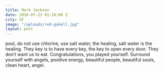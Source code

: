 ```yaml
---
title: Mark Jackson
date: 2016-07-23 01:10:00 Z
city: SF
image: "/uploads/red-gakell.jpg"
layout: post
---
```


pool, do not use chlorine, use salt water, the healing, salt water is the healing. They key is to have every key, the key to open every door. They don’t want us to eat. Congratulations, you played yourself. Surround yourself with angels, positive energy, beautiful people, beautiful souls, clean heart, angel.